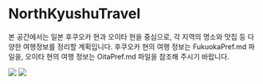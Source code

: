 # NorthKyushuTravel

본 공간에서는 일본 후쿠오카 현과 오이타 현을 중심으로, 각 지역의 명소와 맛집 등 다양한 여행정보를 정리할 계획입니다.
후쿠오카 현의 여행 정보는 FukuokaPref.md 파일을, 오이타 현의 여행 정보는 OitaPref.md 파일을 참조해 주시기 바랍니다.

![](http://e-studyjapan.co.kr/map/08.jpg)
![](http://book.interpark.com/blog/blogfiles/userpostfile/1/2011/03/16/10/mer0329_7210690763.jpg)
